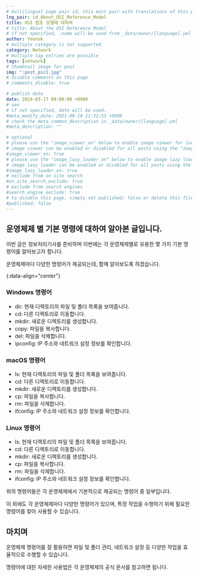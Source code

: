 ```yaml
---
# multilingual page pair id, this must pair with translations of this page. (This name must be unique)
lng_pair: id_About_OSI_Reference_Model
title: OSI 참조 모델에 대하여
# title: About the OSI Reference Model
# if not specified, .name will be used from _data/owner/[language].yml
author: Yeonuk
# multiple category is not supported
category: Network
# multiple tag entries are possible
tags: [network]
# thumbnail image for post
img: ":post_pic1.jpg"
# disable comments on this page
# comments_disable: true

# publish date
date: 2024-03-17 09:00:00 +0900
# seo
# if not specified, date will be used.
#meta_modify_date: 2021-08-10 11:32:53 +0900
# check the meta_common_description in _data/owner/[language].yml
#meta_description: ""

# optional
# please use the "image_viewer_on" below to enable image viewer for individual pages or posts (_posts/ or [language]/_posts folders).
# image viewer can be enabled or disabled for all posts using the "image_viewer_posts: true" setting in _data/conf/main.yml.
#image_viewer_on: true
# please use the "image_lazy_loader_on" below to enable image lazy loader for individual pages or posts (_posts/ or [language]/_posts folders).
# image lazy loader can be enabled or disabled for all posts using the "image_lazy_loader_posts: true" setting in _data/conf/main.yml.
#image_lazy_loader_on: true
# exclude from on site search
#on_site_search_exclude: true
# exclude from search engines
#search_engine_exclude: true
# to disable this page, simply set published: false or delete this file
#published: false
---
```


<!-- outline-start -->

## 운영체제 별 기본 명령에 대하여 알아본 글입니다.

이번 글은 정보처리기사를 준비하며 이번에는 각 운영체제별로 유용한 몇 가지 기본 명령어를 알아보고자 합니다.

운영체제마다 다양한 명령어가 제공되는데, 함께 알아보도록 하겠습니다.

{:data-align="center"}

<!-- outline-end -->

### Windows 명령어

- dir: 현재 디렉토리의 파일 및 폴더 목록을 보여줍니다.
- cd: 다른 디렉토리로 이동합니다.
- mkdir: 새로운 디렉토리를 생성합니다.
- copy: 파일을 복사합니다.
- del: 파일을 삭제합니다.
- ipconfig: IP 주소와 네트워크 설정 정보를 확인합니다.

### macOS 명령어

- ls: 현재 디렉토리의 파일 및 폴더 목록을 보여줍니다.
- cd: 다른 디렉토리로 이동합니다.
- mkdir: 새로운 디렉토리를 생성합니다.
- cp: 파일을 복사합니다.
- rm: 파일을 삭제합니다.
- ifconfig: IP 주소와 네트워크 설정 정보를 확인합니다.

### Linux 명령어

- ls: 현재 디렉토리의 파일 및 폴더 목록을 보여줍니다.
- cd: 다른 디렉토리로 이동합니다.
- mkdir: 새로운 디렉토리를 생성합니다.
- cp: 파일을 복사합니다.
- rm: 파일을 삭제합니다.
- ifconfig: IP 주소와 네트워크 설정 정보를 확인합니다.

위의 명령어들은 각 운영체제에서 기본적으로 제공되는 명령어 중 일부입니다.

이 외에도 각 운영체제마다 다양한 명령어가 있으며, 특정 작업을 수행하기 위해 필요한 명령어를 찾아 사용할 수 있습니다.

## 마치며

운영체제 명령어를 잘 활용하면 파일 및 폴더 관리, 네트워크 설정 등 다양한 작업을 효율적으로 수행할 수 있습니다.

명령어에 대한 자세한 사용법은 각 운영체제의 공식 문서를 참고하면 됩니다.
